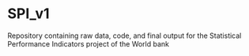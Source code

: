 # SPI_v1
 Repository containing raw data, code, and final output for the Statistical Performance Indicators project of the World bank
